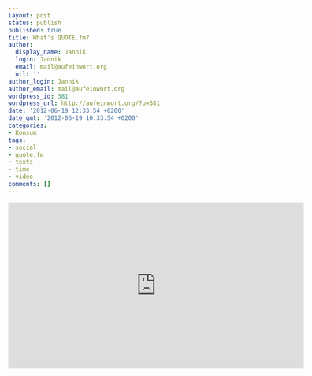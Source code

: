 ```yaml
---
layout: post
status: publish
published: true
title: What's QUOTE.fm?
author:
  display_name: Jannik
  login: Jannik
  email: mail@aufeinwort.org
  url: ''
author_login: Jannik
author_email: mail@aufeinwort.org
wordpress_id: 381
wordpress_url: http://aufeinwort.org/?p=381
date: '2012-06-19 12:33:54 +0200'
date_gmt: '2012-06-19 10:33:54 +0200'
categories:
- Konsum
tags:
- social
- quote.fm
- texts
- time
- video
comments: []
---
```

<p><iframe src="http:&#47;&#47;player.vimeo.com&#47;video&#47;44251833" width="600" height="337" frameborder="0" webkitAllowFullScreen mozallowfullscreen allowFullScreen><&#47;iframe></p>
<p>Super gutes Introduce-Video einer meiner derzeitigen Lieblingsseiten. Quote.fm hat es wirklich geschafft meine Lesegewohnheiten im Internet zu ver&auml;ndern und das will schon was hei&szlig;en.</p>
